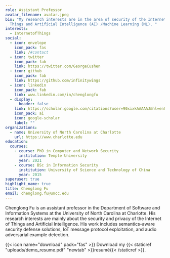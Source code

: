 ```yaml
---
role: Assistant Professor
avatar_filename: avatar.jpeg
bio: "My research interests are in the area of security of the Internet of
  Things and Artificial Intelligence (AI) /Machine Learning (ML). "
interests:
  - InternetofThings
social:
  - icon: envelope
    icon_pack: fas
    link: /#contact
  - icon: twitter
    icon_pack: fab
    link: https://twitter.com/GeorgeCushen
  - icon: github
    icon_pack: fab
    link: https://github.com/infinitywings
  - icon: linkedin
    icon_pack: fab
    link: www.linkedin.com/in/chenglongfu
  - display:
      header: false
    link: https://scholar.google.com/citations?user=90xixkAAAAAJ&hl=en&oi=ao
    icon_pack: ai
    icon: google-scholar
    label: ""
organizations:
  - name: University of North Carolina at Charlotte
    url: https://www.charlotte.edu
education:
  courses:
    - course: PhD in Computer and Network Security
      institution: Temple University
      year: 2021
    - course: BSc in Information Security
      institution: University of Science and Technology of China
      year: 2015
superuser: true
highlight_name: true
title: Chenglong Fu
email: chenglong.fu@uncc.edu
---
```

Chenglong Fu is an assistant professor in the Department of Software and Information Systems at the University of North Carolina at Charlotte. His research interests are mainly about the security and privacy of the Internet of Things and Artificial Intelligence. His work includes semantics-aware security defense solutions, IoT message protocol exploitation, and audio adversarial example detection.

{{< icon name="download" pack="fas" >}} Download my {{< staticref "uploads/demo_resume.pdf" "newtab" >}}resumé{{< /staticref >}}.